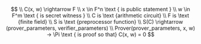 

$$
\\ C(x, w) \rightarrow F
\\ x \in F^n \text { is public statement }
\\ w \in F^m \text { is secret witness }
\\ C is \text {arithmetic circuit}
\\ F is \text {finite field}
\\ S is \text {preprocessor function}
\\ S(C) \rightarrow (prover_parameters, verifier_parameters)
\\ Prover(prover_parameters, x, w) -> \Pi \text { is proof so that} C(x, w) = 0
$$